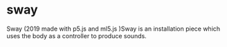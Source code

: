# sway
Sway (2019 made with p5.js and ml5.js )Sway is an installation piece which uses the body as a controller to produce sounds.
